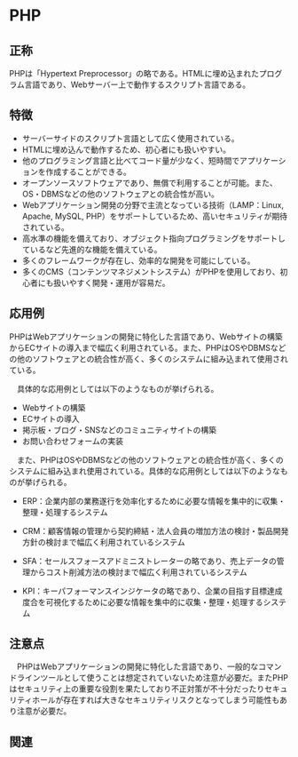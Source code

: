 

# PHP

## 正称
PHPは「Hypertext Preprocessor」の略である。HTMLに埋め込まれたプログラム言語であり、Webサーバー上で動作するスクリプト言語である。

## 特徴
- サーバーサイドのスクリプト言語として広く使用されている。
- HTMLに埋め込んで動作するため、初心者にも扱いやすい。
- 他のプログラミング言語と比べてコード量が少なく、短時間でアプリケーションを作成することができる。
- オープンソースソフトウェアであり、無償で利用することが可能。また、OS・DBMSなどの他のソフトウェアとの統合性が高い。 
- Webアプリケーション開発の分野で主流となっている技術（LAMP：Linux, Apache, MySQL, PHP）をサポートしているため、高いセキュリティが期待されている。
- 高水準の機能を備えており、オブジェクト指向プログラミングをサポートしているなど先進的な機能を備えている。 
- 多くのフレームワークが存在し、効率的な開発を可能にしている。 
- 多くのCMS（コンテンツマネジメントシステム）がPHPを使用しており、初心者にも扱いやすく開発・運用が容易だ。 


## 応用例  
PHPはWebアプリケーションの開発に特化した言語であり、Webサイトの構築からECサイトの導入まで幅広く利用されている。また、PHPはOSやDBMSなどの他のソフトウェアとの統合性が高く、多くのシステムに組み込まれて使用されている。  

　具体的な応用例としては以下のようなものが挙げられる。  
 - Webサイトの構築  
 - ECサイトの導入  
 - 掲示板・ブログ・SNSなどのコミュニティサイトの構築  
 - お問い合わせフォームの実装  

　また、PHPはOSやDBMSなどの他のソフトウェアとの統合性が高く、多くのシステムに組み込まれ使用されている。具体的な応用例としては以下のようなものが挙げられる。   

 - ERP：企業内部の業務遂行を効率化するために必要な情報を集中的に収集・整理・処理するシステム  

 - CRM：顧客情報の管理から契約締結・法人会員の増加方法の検討・製品開発方針の検討まで幅広く利用されているシステム  

 - SFA：セールスフォースアドミニストレーターの略であり、売上データの管理からコスト削減方法の検討まで幅広く利用されているシステム   

 - KPI：キーパフォーマンスインジケータの略であり、企業の目指す目標達成度合を可視化するために必要な情報を集中的に収集・整理・処理するシステム   

 ## 注意点    

 　PHPはWebアプリケーションの開発に特化した言語であり、一般的なコマンドラインツールとして使うことは想定されていないため注意が必要だ。またPHPはセキュリティ上の重要な役割を果たしており不正対策が不十分だったりセキュリティホールが存在すれば大きなセキュリティリスクとなってしまう可能性もあり注意が必要だ。   

 ## 関連